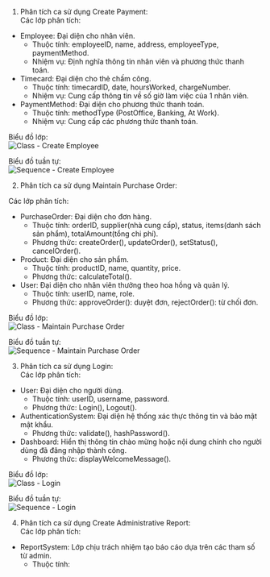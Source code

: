 1. Phân tích ca sử dụng Create Payment:    
Các lớp phân tích:
-  Employee: Đại diện cho nhân viên.
    +  Thuộc tính: employeeID, name, address, employeeType, paymentMethod.
    +  Nhiệm vụ: Định nghĩa thông tin nhân viên và phương thức thanh toán.
-  Timecard: Đại diện cho thẻ chấm công.
    +  Thuộc tính: timecardID, date, hoursWorked, chargeNumber.
    +  Nhiệm vụ: Cung cấp thông tin về số giờ làm việc của 1 nhân viên.
-  PaymentMethod: Đại diện cho phương thức thanh toán.
    +  Thuộc tính: methodType (PostOffice, Banking, At Work).
    +  Nhiệm vụ: Cung cấp các phương thức thanh toán.

Biểu đồ lớp:    
![Class - Create Employee](https://www.planttext.com/api/plantuml/png/P95DJiCm48NtESKeQwBkiogqIB0eL6ebraCyQQpw9_8uYmXnCXOSYIim1jSYnGlByzb-yvxzzV6vveWXJjPKLMUG6UxjQFnC16yLo6X0gnOECMXtoi2XfIk4IWLYlgAKfOxpM2u0h5PGF_WfcBc-WVg01eCcbTORRwrcrjv9dJL6d2svkACuU36o_rjMxnVJHsrfWq4Lqr509-1nsu9sCLE5KOniPSvW41_yuiEPHBit7Yydkm73YPuc-qgX1VvDLTejN9IUzgVy7tRlES9pt-kEKiexT6VPIylR2AbvdPJBkpTDYRE0o-ZLcfnAt_OD003__mC0)

Biểu đồ tuần tự:    
![Sequence - Create Employee](https://www.planttext.com/api/plantuml/png/P95DJiCm48NtESKeQwBkiogqIB0eL6ebraCyQQpw9_8uYmXnCXOSYIim1jSYnGlByzb-yvxzzV6vveWXJjPKLMUG6UxjQFnC16yLo6X0gnOECMXtoi2XfIk4IWLYlgAKfOxpM2u0h5PGF_WfcBc-WVg01eCcbTORRwrcrjv9dJL6d2svkACuU36o_rjMxnVJHsrfWq4Lqr509-1nsu9sCLE5KOniPSvW41_yuiEPHBit7Yydkm73YPuc-qgX1VvDLTejN9IUzgVy7tRlES9pt-kEKiexT6VPIylR2AbvdPJBkpTDYRE0o-ZLcfnAt_OD003__mC0)

2. Phân tích ca sử dụng Maintain Purchase Order:
   
Các lớp phân tích:
-  PurchaseOrder: Đại diện cho đơn hàng.
    +  Thuộc tính: orderID, supplier(nhà cung cấp), status, items(danh sách sản phẩm), totalAmount(tổng chi phí).
    +  Phương thức: createOrder(), updateOrder(), setStatus(), cancelOrder().
-  Product: Đại diện cho sản phẩm.
    +  Thuộc tính: productID, name, quantity, price.
    +  Phương thức: calculateTotal().
-  User: Đại diện cho nhân viên thưởng theo hoa hồng và quản lý.
    +  Thuộc tính: userID, name, role.
    +  Phương thức: approveOrder(): duyệt đơn, rejectOrder(): từ chối đơn.
   
Biểu đồ lớp:    
![Class - Maintain Purchase Order](https://www.planttext.com/api/plantuml/png/V9BFJiCm3CRlUGghfmsjshr2qv2u886OD7W0ateZA4rAx20Xn9Dnu95u1T8_wxPkMc-slxYVV_RVp--I1OF4oYgbBJB3AWRzYaoFeQG0NmhIbuDlehjRAC0uwNCSwzgQ92fWBS6uxIulA977MIDKDSbxmtAz2hwCMXPzJRoWlQbyT98KfOylbjeIW0w4qfcPdFnmThxhj7yRwt9uUr789ElMz6JaVIVGw3JPhjDKVG-ikZu3fRgBHvmSLZIcyHxHYP7F8s5qHbR1Q3g1W5P7csPvQa1DfllwOEMP3xOL-MHPvqm4R_SvWFaSidxxAKv0DfiiBHwo1tIufP3rRh1EStxqNDl3I4sEpcQ7BT0RQRaWd2K9idS7mDD4noTubUS3w0AqTuB6iMe7plF5w60Bg5gthDIINDaSzZy0003__mC0)

Biểu đồ tuần tự:  
![Sequence - Maintain Purchase Order](https://www.planttext.com/api/plantuml/png/X58zJiCm5DvzYgTCZLGkm82AAYO4L702otbD38bjx6Uad82P6u0OkZ8mDKE78kwH4t05d3X015NnO3zRtz-p_T5iPewu9L-LZ751si9SLvLqJcg5sKbbIbqZ0dSGSClbW3dZYkTek-CgbeoP82E5D5mH90jlHS4TNjWCRTBXT5Snrgl0mL7Smo48YvmYRkAyCQL4EmL9MBaftFgW9gcUWh5IOCeYQqHtI5V4oRj9ia2LIPKdwGuNRx9lbr_Q0JxqC2PmOwo-6nZxVOyZDEkCUKbmtgut7juUtfyK5Dj7bSDDiNqDIpXwQPjd0Pcls-QU68InmzlYDGgArk5sd5Pf3zqNuhBdz272DSGWfuK4qQvN8KRRhEfnf5xlxrjm9R3ywla_otcFBdyyPs7kFj8d0000__y30000)

3. Phân tích ca sử dụng Login:    
Các lớp phân tích:    
-  User: Đại diện cho người dùng.
    +  Thuộc tính: userID, username, password.
    +  Phương thức: Login(), Logout().
-  AuthenticationSystem: Đại diện hệ thống xác thực thông tin và bảo mật mật khẩu.
    +  Phương thức: validate(), hashPassword().
-  Dashboard: Hiển thị thông tin chào mừng hoặc nội dung chính cho người dùng đã đăng nhập thành công.
    +  Phương thức: displayWelcomeMessage().

Biểu đồ lớp:    
![Class - Login](https://www.planttext.com/api/plantuml/png/R951Ri8m44NtFiKiWqGka4L59JPTLAg4KDU3FIGZEJRoZ5iXnCcww95w1Hm8q9Puv-_vUd--Vxw-5wAODFVU6EjH1DP22Gu6ogaXbylB4XhWeB-aW3qLSQM9GplgksB-ZCdzrG5yR3bKio9lOlHtCMQjPkPunJvdxIWeMrIEORKNfNwC0V21dXqgLG_m-IFt7wf3wTx6cMfoU8nxYx8iZat4CdNbEvQTn_qxUHjxUYKHR2zXYdqexBp8kRcwVfhUfRaqOIOV1zSTsq0Ynuci2l0M95jRaCOiABZXfqu0003__mC0)

Biểu đồ tuần tự:  
![Sequence - Login](https://www.planttext.com/api/plantuml/png/b5AnJiCm4Dtz5QTE8C4FT415C30WX0Hym96OnghZHF6vA7C71gPE32mW1aGb90QcPEYGYl_m5_0BN19A6iI21yllVFVktRC_o-N84cRaOYq41fHaS65b9bAEgK2bQ0W6nybO6JZ5iHm0Mj0rh54_QzzH90rZ99KOECijoRWfGBvfOR_Y46rqcM0MDbdX6WbHIu3TlQuJ3E4ayiLh2bGj3ApcgvaPWsb3q-e1OZuHJ3ZmuaHNnXnTSoQPebOXajnotC5WB7SWHMklaopSvlarmNbKlJCryS2HBvzIqBwy4S1hW-YNj6-3h0i2QUsWoUvf-1cjJZw8NExB6VD_lFdodfkjvhvO6kZi459RkIbbqXx_g-WAbPRX7u8QWuTmf1eXnBotDUsTQipCguM3m1VFRcsnziMZ4jBmsunuht_B5m000F__0m00)

4. Phân tích ca sử dụng Create Administrative Report:  
Các lớp phân tích:  
-  ReportSystem: Lớp chịu trách nhiệm tạo báo cáo dựa trên các tham số từ admin.
    +  Thuộc tính: 

